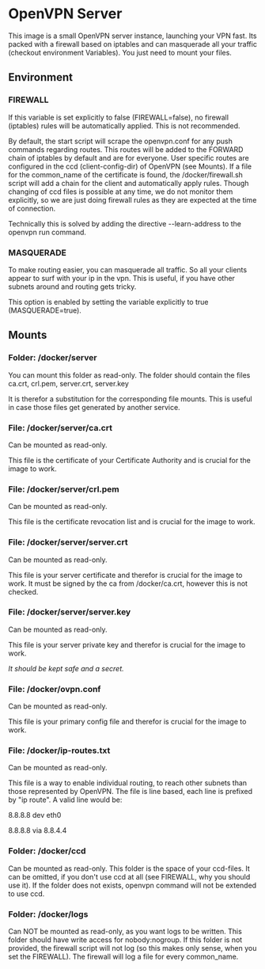 # OpenVPN Server

This image is a small OpenVPN server instance, launching your VPN fast.
Its packed with a firewall based on iptables and can masquerade all your traffic (checkout environment Variables).
You just need to mount your files.

## Environment

### FIREWALL

If this variable is set explicitly to false (FIREWALL=false), no firewall (iptables) rules will be automatically applied.
This is not recommended.

By default, the start script will scrape the openvpn.conf for any push commands regarding routes. 
This routes will be added to the FORWARD chain of iptables by default and are for everyone.
User specific routes are configured in the ccd (client-config-dir) of OpenVPN (see Mounts).
If a file for the common_name of the certificate is found, the /docker/firewall.sh script will add a chain for the client and automatically apply rules.
Though changing of ccd files is possible at any time, we do not monitor them explicitly, so we are just doing firewall rules as they are expected at the time of connection.

Technically this is solved by adding the directive --learn-address to the openvpn run command.

### MASQUERADE

To make routing easier, you can masquerade all traffic.
So all your clients appear to surf with your ip in the vpn.
This is useful, if you have other subnets around and routing gets tricky.

This option is enabled by setting the variable explicitly to true (MASQUERADE=true).

## Mounts

### Folder: /docker/server

You can mount this folder as read-only. The folder should contain the files ca.crt, crl.pem, server.crt, server.key

It is therefor a substitution for the corresponding file mounts. This is useful in case those files get generated by another service.

### File: /docker/server/ca.crt

Can be mounted as read-only.

This file is the certificate of your Certificate Authority and is crucial for the image to work.

### File: /docker/server/crl.pem

Can be mounted as read-only.

This file is the certificate revocation list and is crucial for the image to work.

### File: /docker/server/server.crt

Can be mounted as read-only.

This file is your server certificate and therefor is crucial for the image to work.
It must be signed by the ca from /docker/ca.crt, however this is not checked.

### File: /docker/server/server.key

Can be mounted as read-only.

This file is your server private key and therefor is crucial for the image to work.

_It should be kept safe and a secret._

### File: /docker/ovpn.conf

Can be mounted as read-only.

This file is your primary config file and therefor is crucial for the image to work.

### File: /docker/ip-routes.txt

Can be mounted as read-only.

This file is a way to enable individual routing, to reach other subnets than those represented by OpenVPN.
The file is line based, each line is prefixed by "ip route". A valid line would be:

8.8.8.8 dev eth0

8.8.8.8 via 8.8.4.4

### Folder: /docker/ccd

Can be mounted as read-only.
This folder is the space of your ccd-files.
It can be omitted, if you don't use ccd at all (see FIREWALL, why you should use it).
If the folder does not exists, openvpn command will not be extended to use ccd.

### Folder: /docker/logs

Can NOT be mounted as read-only, as you want logs to be written.
This folder should have write access for nobody:nogroup.
If this folder is not provided, the firewall script will not log (so this makes only sense, when you set the FIREWALL).
The firewall will log a file for every common_name. 
